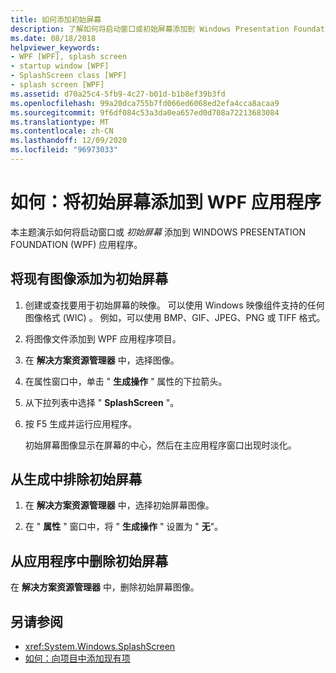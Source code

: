 ```yaml
---
title: 如何添加初始屏幕
description: 了解如何将启动窗口或初始屏幕添加到 Windows Presentation Foundation (WPF) 应用程序。
ms.date: 08/18/2018
helpviewer_keywords:
- WPF [WPF], splash screen
- startup window [WPF]
- SplashScreen class [WPF]
- splash screen [WPF]
ms.assetid: d70a25c4-5fb9-4c27-b01d-b1b8ef39b3fd
ms.openlocfilehash: 99a20dca755b7fd066ed6068ed2efa4cca8acaa9
ms.sourcegitcommit: 9f6df084c53a3da0ea657ed0d708a72213683084
ms.translationtype: MT
ms.contentlocale: zh-CN
ms.lasthandoff: 12/09/2020
ms.locfileid: "96973033"
---
```

# <a name="how-to-add-a-splash-screen-to-a-wpf-application"></a>如何：将初始屏幕添加到 WPF 应用程序

本主题演示如何将启动窗口或 *初始屏幕* 添加到 WINDOWS PRESENTATION FOUNDATION (WPF) 应用程序。

## <a name="to-add-an-existing-image-as-a-splash-screen"></a>将现有图像添加为初始屏幕

1. 创建或查找要用于初始屏幕的映像。 可以使用 Windows 映像组件支持的任何图像格式 (WIC) 。 例如，可以使用 BMP、GIF、JPEG、PNG 或 TIFF 格式。

2. 将图像文件添加到 WPF 应用程序项目。

3. 在 **解决方案资源管理器** 中，选择图像。

4. 在属性窗口中，单击 " **生成操作** " 属性的下拉箭头。

5. 从下拉列表中选择 " **SplashScreen** "。

6. 按 F5 生成并运行应用程序。

     初始屏幕图像显示在屏幕的中心，然后在主应用程序窗口出现时淡化。

## <a name="to-exclude-the-splash-screen-from-build"></a>从生成中排除初始屏幕

1. 在 **解决方案资源管理器** 中，选择初始屏幕图像。

2. 在 " **属性** " 窗口中，将 " **生成操作** " 设置为 " **无**"。

## <a name="to-remove-the-splash-screen-from-an-application"></a>从应用程序中删除初始屏幕

在 **解决方案资源管理器** 中，删除初始屏幕图像。

## <a name="see-also"></a>另请参阅

- <xref:System.Windows.SplashScreen>
- [如何：向项目中添加现有项](/previous-versions/visualstudio/visual-studio-2010/9f4t9t92(v=vs.100))
